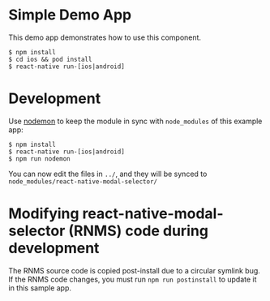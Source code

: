 # Simple Demo App

This demo app demonstrates how to use this component.

```
$ npm install
$ cd ios && pod install
$ react-native run-[ios|android]
```

# Development

Use [nodemon](https://github.com/remy/nodemon) to keep the module in sync with `node_modules` of this example app:

```
$ npm install
$ react-native run-[ios|android]
$ npm run nodemon
```

You can now edit the files in `../`, and they will be synced to `node_modules/react-native-modal-selector/`

# Modifying react-native-modal-selector (RNMS) code during development

The RNMS source code is copied post-install due to a circular symlink bug. If the RNMS code changes, you must run `npm run postinstall` to update it in this sample app.
